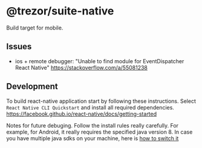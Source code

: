 # @trezor/suite-native

Build target for mobile.

## Issues
 - ios + remote debugger: "Unable to find module for EventDispatcher React Native" https://stackoverflow.com/a/55081238

## Development

To build react-native application start by following these instructions. Select `React Native CLI Quickstart` and install all required dependencies. https://facebook.github.io/react-native/docs/getting-started

Notes for future debuging. Follow the install rules really carefully. 
For example, for Android, it really requires the specified java version 8. In case you have multiple java sdks on your machine, here is [how to switch it](https://askubuntu.com/questions/740757/switch-between-multiple-java-versions)